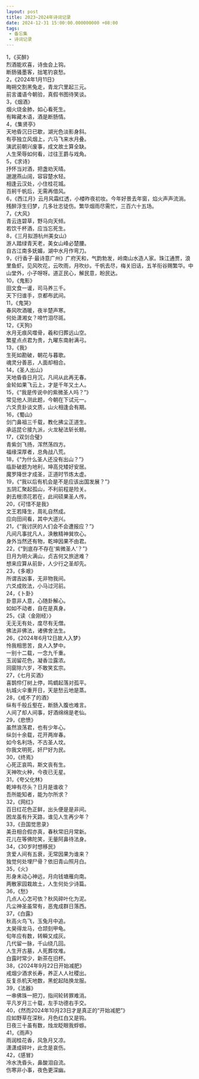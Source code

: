 ```yaml
---
layout: post
title: 2023~2024年诗词记录
date: 2024-12-31 15:00:00.000000000 +08:00
tags: 
 - 备忘集
 - 诗词记录
---
```

1，《买醉》<br>
烈酒能欢喜，诗虫会上钩。<br>
断肠骚墨客，拙笔钓哀愁。<br>
2，《2024年1月11日》<br>
晦朔交割黑兔走，青龙穴里起三元。<br>
前言谶语今朝验，真假书图待笑谈。<br>
3，《烟酒》<br>
烟火烧金肺，如心看死生。<br>
有眸藏木语，酒是断肠情。<br>
4，《集贤亭》<br>
天地昏沉日已歇，湖光色淡影身斜。<br>
有亭独立风烟上，六马飞来水月叠。<br>
演武前朝兴废事，成文故土算全缺。<br>
人生荣辱如何看，过往王爵与戏角。<br>
5，《求诗》<br>
抒怀当对酒，把盏劝天晴。<br>
邈邈燕山阔，容容楚水轻。<br>
相逢云汉处，小住桂花城。<br>
百舸千帆后，无需再借风。<br>
6，《西江月》云月风霜红透，小楼昨夜初妆。今年好景去年窗，焰火声声流淌。残醉浮生归梦，几多壮志徒伤。繁华烟雨尽需忙，三百六十五场。<br>
7，《大风》<br>
青云连碧草，野马向天倾。<br>
若饮千杯酒，应当忘死生。<br>
8，《三月拟游杭州美女山》<br>
游人踏绿青天老，美女山峰必楚腰。<br>
自古江南多妩媚，湖中水月作弯刀。<br>
9，《行香子·最诗意广州》广府天和，气韵勃发，岭南山水造人家。珠江通贾，浪里鱼虾。见风吹花，云吹雨，月吹纱。千帆去尽，梅关旧话，五羊衔谷赐繁华。中山堂外，小子呀呀。道正民心，解民意，盼民达。<br>
10，《鬼影》<br>
田文食一谖，司马养三千。<br>
天下归谁手，京都布武间。<br>
11，《鬼哭》<br>
春风吹酒暖，夜半楚声寒。<br>
何处潇湘女？啼竹泪尽斑。<br>
12，《天狗》<br>
水月无痕风噬骨，羲和归葬远山空。<br>
繁星点点君为贵，九曜东南射满弓。<br>
13，《我》<br>
生死如勘破，朝花与暮歌。<br>
魂灵分善恶，人面却相合。<br>
14，《圣人出山》<br>
天地昏昏日月沉，凡间从此再无春。<br>
金轮如果飞云上，才是千年又土人。<br>
15，《“我是传说中的紫微圣人吗？”》<br>
常见他人测此题，今朝在下试元一。<br>
六爻贲卦谈文质，山火相逢会有期。<br>
16，《蜀山》<br>
剑门鼻祖三千载，教化拂尘正道生。<br>
承运昆仑接九派，火龙秘法斩长鲸。<br>
17，《双剑合璧》<br>
青紫剑飞扬，浑然荡四方。<br>
福缘深厚者，总角战八荒。<br>
18，《“为什么圣人还没有出山？”》<br>
临卦破题为地利，坤高兑矮好安居。<br>
魔罗降世才成圣，正道时节炼太虚。<br>
19，《“我以后有机会是不是应该出国发展？”》<br>
五阴汇聚起孤山，不利前程是险关。<br>
剥去根须花若在，此间硕果圣人传。<br>
20，《可惜不是我》<br>
文王若降生，周礼自然成。<br>
应向田间看，其中大道兴。<br>
21，《“我讨厌的人们会不会遭报应？”》<br>
凡间凡事扰凡人，涣散精神巽坎心。<br>
身外当然还有物，乾坤因果不由君。<br>
22，《“到底存不存在‘紫微圣人’？”》<br>
日月为明火满山，贞吉何又旅途难？<br>
想来应算从前卦，人少行之圣却先。<br>
23，《多艰》<br>
所谓吉凶事，无非物我间。<br>
六爻成败法，小马过河前。<br>
24，《卜卦》<br>
卦意非人意，心随卦解心。<br>
如如不动者，自在是真身。<br>
25，《读〈金刚经〉》<br>
无无无有处，度尽有无僧。<br>
佛法非佛法，诸佛舍法生。<br>
26，《2024年6月12日故人入梦》<br>
怜我相思苦，良人入梦中。<br>
一别十二载，一念九千重。<br>
玉润留花色，凝香泣露浓。<br>
同窗除六岁，不敢笑玄宗。<br>
27，《七月买酒》<br>
喜鹊伶仃树上停，鸣蜩起落对孤平。<br>
杭城火伞重开日，天是愁云地是蒸。<br>
28，《戒不了的酒》<br>
纵有千般丘壑在，断肠入腹也难言。<br>
人间了却人间事，好酒绵绵是老仙。<br>
29，《悲愤》<br>
虽然浪荡君，也有少年心。<br>
纵剑十余载，花开两岸春。<br>
如今名利场，不古圣人坟。<br>
你我文明死，奸尸好为民。<br>
30，《终焉》<br>
心死正哀鸣，斯文丧有生。<br>
天神吹火种，今夜已无星。<br>
31，《夸父化林》<br>
乾坤有尽头？日月是谁收？<br>
吾所能知者，能为尔所求？<br>
32，《网红》<br>
百日红花色正鲜，出头便是是非间。<br>
困龙虽有升天路，谁见人生再少年？<br>
33，《丑国觉思录》<br>
美丑相合假亦真，春秋常旧月常新。<br>
花儿在等佛陀笑，无量阿鼻待法身。<br>
34，《30岁时想移民》<br>
贪爱人间有五衰，无常因果为谁来？<br>
独觉何处埋尸骨？依旧青山照月白。<br>
35，《火》<br>
形身未动心神远，月向钱塘雁向南。<br>
两散家园栽故土，人生何处少诗篇。<br>
36，《愁》<br>
几点人心怎可依？秋风碎叶化为泥。<br>
凡尘神圣虽常有，恶鬼成群日落西。<br>
37，《白露》<br>
秋高火鸟飞，玉兔月中追。<br>
太昊得龙马，仓颉刻甲龟。<br>
旬年应有数，转瞬又成灰。<br>
几代留一脉，千山绕几回。<br>
人生开古墓，人死葬坟堆。<br>
白露时常少，新茶在旧杯。<br>
38，《2024年9月22日开始减肥》<br>
戒烟少酒求长寿，养正人人社稷出。<br>
反复杀机天地数，黑蛇起陆换龙服。<br>
39，《法器》<br>
一串佛珠一把刀，指间轮转罪难消。<br>
平凡岁月三十载，左手功德右手交。<br>
40，《然而2024年10月23日才是真正的“开始减肥”》<br>
应如野草在深秋，月色红白又是钩。<br>
日夜三十虽有数，烛龙眨眼我蜉蝣。<br>
41，《雨声》<br>
雨润桂花香，风急月又凉。<br>
潇潇成碎叶，此念是哀伤。<br>
42，《感冒》<br>
冷水洗昏头，鼻酸泪自流。<br>
伤寒非小事，夜色更深幽。<br>


